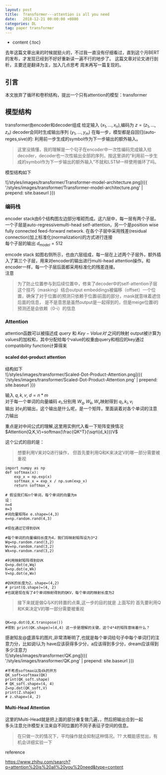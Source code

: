 ```yaml
---
layout: post
title:  Transformer---attention is all you need
date:   2018-12-21 00:00:00 +0800
categories: DL
tag: paper transformer
---
```


* content
{:toc}

去年这篇文章出来的时候就挺火的，不过我一直没有仔细看过，直到这个月BERT的发布，才发现已经到不好好重新读一遍不行的地步了。
这篇文章对论文进行剖析，主要还是翻译为主，加入几点思考
周末再写一篇复现的。

## 引言
本文放弃了循环和卷积结构，提出一个只有attention的模型：transformer

## 模型结构
transformer由encoder和decoder组成
给定输入 $(x_1,...,x_n)$,编码为 $z=(z_1,...,z_n)$ decoder会同时生成输出序列 $(y_1,...,y_m)$ 在每一步，模型都是自回归(auto-reges,sive)的: 利用前一步生成的symbol作为下一步输出的额外输入。
> 这里没搞懂，我的理解是一个句子在encoder中一次性编码完成输入给decoder，decoder也一次性输出全部的序列，按这里讲的“利用前一步生成的symbol作为下一步输出的额外输入”不就和LSTM一样使用循环了吗。

模型结构如下

![/styles/images/transformer/Transformer-model-architecture.png]({{ '/styles/images/transformer/Transformer-model-architecture.png' | prepend: site.baseurl }})
### 编码栈

encoder stack由6个结构图左边部分堆砌而成。这六层中，每一层有两个子层。一个子层是auto-regressivemulti-head self-attention，另一个是position wise fully connected feed-forward network. 在各个子层中采用残差(residual connection)加上标准化(normalization)的方式进行连接  
每个子层的输出 $d_{model}=512$

emcode stack 如图右侧所示，也由六层组成，每一层在上述两个子层外，额外插入了第三个子层，用来对encoder的输出进行multi-head attention操作。和encoder一样，每一个子层后面都采用标准化的残差连接。  
注意  
>为了防止位置参与到后续位置中，修来了decoder中的self-attention子层
>这个技巧（masking）结合output embeddings被偏移（offset）一个位置，确保了对于位置i的预测只依赖于位置i前面的部分，mask就意味着遮住后面的信息，
>是不是意思是虽然output是一起得到的，但是meige位置i的预测还是会依赖（0-i）的信息

### Attention
attention函数可以被描述成 $query$ 和 $Key-Value对$ 之间的映射
output被计算为values的加权和，其中分配给每个value的权重由query和相应的key通过compatibility function计算得来

#### scaled dot-product attention
结构如下  
![/styles/images/transformer/Scaled-Dot-Product-Attention.png]({{ '/styles/images/transformer/Scaled-Dot-Product-Attention.png' | prepend: site.baseurl }})


输入 $q,k,v$,  $d=n*m$  
对于每一个单词的向量编码 $e_i$,分别用 $W_q,W_k,W_v$映射得到 $q_i,k_i,v_i$  
输出 对$e_i$的输出，这个输出是什么呢，是一个矩阵，里面装着对各个单词的注意力输出


重点是对中间公式的理解,这里用实例代入看一下矩阵变换情况
$Attention(Q,K,V)=softmax(\frac{QK^T}{\sqrt{d_k}})V$  


这个公式的目的是：
>想要利用V来对Q进行操作，
>但首先要利用Q和K来决定V的哪一部分需要被重视
```
import numpy as np
def softmax(x):
    exp_x = np.exp(x)
    softmax_x = exp_x / np.sum(exp_x)
    return softmax_x

# 假设我们有n个单词，每个单词的向量为m
设：
n=4
m=3
#词向量矩阵e e.shape=(4,3)
e=np.random.rand(4,3)

#现在通过它得到QVK

#每个单词的向量编码长度为4，我们将映射矩阵设为3*2
Wq=np.random.rand(3,2)
Wv=np.random.rand(3,2)
Wk=np.random.rand(3,2)

#利用映射矩阵得到QVK
Q=np.dot(e,Wq)
K=np.dot(e,Wk)
V=np.dot(e,Wv)

#QVK的长度为2，shape=(4,2)
# print(Q.shape)=(4, 2)
#也就是现在有了4个单词映射得到的QKV，每个单词的映射长度为2
```
>接下来就是做Q与K的转置的点乘,这一步的目的就是
>上面写的  首先要利用Q和K来决定V的哪一部分需要被重视

```

QK=np.dot(Q,K.transpose())
#得到 print(QK.shape)=(4,4) 这一步是理解的关键，这个4*4的矩阵意味着什么？
```
感谢知友@盛源车的图片,非常清晰明了,也就是每个单词给句子中每个单词打的注意力分，比如说I认为 have应该获得多少分，a应该得到多少分，dream应该得到多少注意力  
![/styles/images/transformer/QK.png]({{ '/styles/images/transformer/QK.png' | prepend: site.baseurl }})
```
#不考虑softmax以及dk的开方
QK_soft=softmax(QK)
print(QK_soft.shape)
# QK_soft.shape=(4, 4)
Z=np.dot(QK_soft,V)
print(Z.shape)
# z.shape=(4, 2)
```
#### Multi-Head Attention
这里的Multi-Head就是把上面的部分重复做几遍，，然后把输出合到一起  
多头注意允许模型关注来自不同位置的不同子表征子空间的信息。
>在只做一次的情况下，平均操作就会抑制这种情况。?? 大概能感觉出，有机会详细实验一下

reference

https://www.zhihu.com/search?q=attention%20is%20all%20you%20need&type=content

